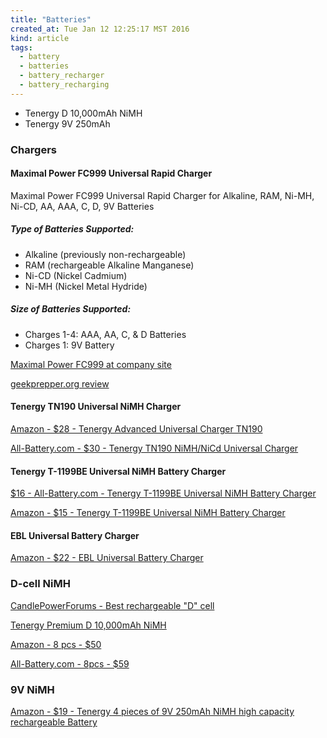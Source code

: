 ```yaml
---
title: "Batteries"
created_at: Tue Jan 12 12:25:17 MST 2016
kind: article
tags:
  - battery
  - batteries
  - battery_recharger
  - battery_recharging
---
```


* Tenergy D 10,000mAh NiMH
* Tenergy 9V 250mAh

### Chargers

#### Maximal Power FC999 Universal Rapid Charger

Maximal Power FC999 Universal Rapid Charger for Alkaline, RAM, Ni-MH,
Ni-CD, AA, AAA, C, D, 9V Batteries

##### Type of Batteries Supported:

* Alkaline (previously non-rechargeable)
* RAM (rechargeable Alkaline Manganese)
* Ni-CD (Nickel Cadmium)
* Ni-MH (Nickel Metal Hydride)

##### Size of Batteries Supported:

* Charges 1-4: AAA, AA, C, & D Batteries
* Charges 1: 9V Battery



<a href="http://maximalpower.com/products/maximal-power-fc999-universal-rapid-charger-for-alkaline-ram-ni-mh-ni-cd-aa-aaa-c-d-n-9v-batteries" target="_blank">Maximal Power FC999 at company site</a>

<a href="http://www.geekprepper.org/recharge-alkaline-batteries/" target="_blank">geekprepper.org review</a>


#### Tenergy TN190 Universal NiMH Charger


<a href="http://www.amazon.com/Tenergy-Advanced-Universal-Charger-TN190/dp/B006OSQALU/" target="_blank">Amazon - $28 - Tenergy Advanced Universal Charger TN190</a>

<a href="http://www.all-battery.com/Tenergy_TN190_NiMH_NiCd_Advanced_Universal_Charger_with_LCD_Display-01190.aspx" target="_blank">All-Battery.com - $30 - Tenergy TN190 NiMH/NiCd Universal Charger</a>


#### Tenergy T-1199BE Universal NiMH Battery Charger

<a href="http://www.all-battery.com/tenergyt-1199beuniversalni-mhbatterychargerwithtimercontrol-01100.aspx" target="_blank">$16 - All-Battery.com - Tenergy T-1199BE Universal NiMH Battery Charger</a>

<a href="http://www.amazon.com/Tenergy-T-1199BE-Universal-Battery-Charger/dp/B0019273U8/" target="_blank">Amazon - $15 - Tenergy T-1199BE Universal NiMH Battery Charger</a>

#### EBL Universal Battery Charger

<a href="http://www.amazon.com/EBL-Universal-Rechargeable-Batteries-Discharge/dp/B00IHT2AUE/" target="_blank">Amazon - $22 - EBL Universal Battery Charger</a>

### D-cell NiMH

<a href="http://www.candlepowerforums.com/vb/showthread.php?329570-Best-rechargeable-quot-D-quot-cell" target="_blank">CandlePowerForums - Best rechargeable "D" cell</a>

<a href="http://www.all-battery.com/nimhdsize10000mahhighcapacityhighratenimhrechargeablebattery.aspx" target="_blank">Tenergy Premium D 10,000mAh NiMH</a>

<a href="http://www.amazon.com/Tenergy-000mAh-Capacity-Rechargeable-Batteries/dp/B001AYIRH8/" target="_blank">Amazon - 8 pcs - $50</a>

<a href="http://www.all-battery.com/8pcsofdsize10000mahhighcapacityhighratenimhrechargeablebatteries.aspx" target="_blank">All-Battery.com - 8pcs - $59</a>

### 9V NiMH

<a href="http://www.amazon.com/Tenergy-pieces-capacity-rechargeable-Battery/dp/B001CON7PS" target="_blank">Amazon - $19 - Tenergy 4 pieces of 9V 250mAh NiMH high capacity rechargeable Battery</a>



<!--
html boilerplate
<a href="" target="_blank"></a>
<img src="" width="400px">
-->

